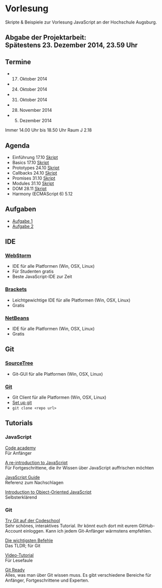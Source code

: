 Vorlesung
========

Skripte & Beispiele zur Vorlesung JavaScript an der Hochschule Augsburg.

## Abgabe der Projektarbeit:<br>Spätestens 23. Dezember 2014, 23.59 Uhr

## Termine

- 17. Oktober 2014
- 24. Oktober 2014
- 31. Oktober 2014
- 28. November 2014
- 5. Dezember 2014

Immer 14.00 Uhr bis 18.50 Uhr
Raum J 2.18

## Agenda

- Einführung 17.10 [Skript](http://hsa-js-ws1415.github.io/vorlesung/1-einfuehrung/#1)
- Basics 17.10 [Skript](http://hsa-js-ws1415.github.io/vorlesung/2-basics/#1)
- Prototypes 24.10 [Skript](http://hsa-js-ws1415.github.io/vorlesung/3-prototypes/#1)
- Callbacks 24.10 [Skript](http://hsa-js-ws1415.github.io/vorlesung/4-callbacks/#1)
- Promises 31.10 [Skript](http://hsa-js-ws1415.github.io/vorlesung/5-promises#1)
- Modules 31.10 [Skript](http://hsa-js-ws1415.github.io/vorlesung/6-modules/#1)
- DOM 28.11 [Skript](http://hsa-js-ws1415.github.io/vorlesung/7-dom//#1)
- Harmony (ECMAScript 6) 5.12

## Aufgaben

- [Aufgabe 1](https://github.com/hsa-js-ws1415/aufgaben/tree/master/aufgabe-1)
- [Aufgabe 2](https://github.com/hsa-js-ws1415/aufgaben/tree/master/aufgabe-2)

## IDE

### [WebStorm](https://www.jetbrains.com/webstorm/)

- IDE für alle Platformen (Win, OSX, Linux)
- Für Studenten gratis
- Beste JavaScript-IDE zur Zeit

### [Brackets](http://brackets.io/?lang=de)

- Leichtgewichtige IDE für alle Platformen (Win, OSX, Linux)
- Gratis

### [NetBeans](https://netbeans.org/)

- IDE für alle Platformen (Win, OSX, Linux)
- Gratis

## Git

### [SourceTree](http://www.sourcetreeapp.com/)

- Git-GUI für alle Platformen (Win, OSX, Linux)

### [Git](http://git-scm.com/downloads)

- Git Client für alle Platformen (Win, OSX, Linux)
- [Set up git](https://help.github.com/articles/set-up-git)
- `git clone <repo url>`

## Tutorials

### JavaScript

[Code academy](http://www.codecademy.com/en/tracks/javascript)<br>
Für Anfänger

[A re-introduction to JavaScript](https://developer.mozilla.org/en-US/docs/Web/JavaScript/A_re-introduction_to_JavaScript)<br>
Für Fortgeschrittene, die ihr Wissen über JavaScript auffrischen möchten

[JavaScript Guide](https://developer.mozilla.org/en-US/docs/Web/JavaScript/Guide)<br>
Referenz zum Nachschlagen

[Introduction to Object-Oriented JavaScript](https://developer.mozilla.org/en-US/docs/Web/JavaScript/Introduction_to_Object-Oriented_JavaScript)<br>
Selbsterklärend

### Git

[Try Git auf der Codeschool](http://www.codeschool.com/courses/try-git)<br>
Sehr schönes, interaktives Tutorial. Ihr könnt euch dort mit eurem GitHub-Account einloggen. Kann ich jedem Git-Anfänger wärmstens empfehlen.

[Die wichtigsten Befehle](http://rogerdudler.github.io/git-guide/index.de.html)<br>
Das TLDR; für Git

[Video-Tutorial](http://www.youtube.com/watch?v=Fwdg8-thBAc)<br>
Für Lesefaule

[Git Ready](http://de.gitready.com/)<br>
Alles, was man über Git wissen muss. Es gibt verschiedene Bereiche für Anfänger, Fortgeschrittene und Experten.

